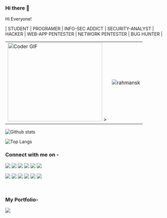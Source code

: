 ### Hi there 👋






<!--

*rahmansk/rahmansk* is a ✨ special ✨ repository because its `README.md` (this file) appears on your GitHub profile.

Here are some ideas to get you started:

- 🔭 Cyber Security  Enthusiast...
- 🌱 I’m currently learning Ethical Hacking...
- 👯 I’m looking to collaborate on ...
- 🤔 I’m looking for help with ...
- 💬 Ask me about ...
- 📫 How to reach me: m
- 😄 Pronouns: ...
- ⚡ Fun fact: ...
-->

Hi Everyone!

| STUDENT | PROGRAMER | INFO-SEC ADDICT | SECURITY-ANALYST | HACKER | WEB-APP PENTESTER | NETWORK PENTESTER | BUG HUNTER |





<table style="border:0px;">
	<tr>
		<td>
		<img src="https://media.giphy.com/media/JIX9t2j0ZTN9S/giphy.gif" alt="Coder GIF" width="300" height="250">
			>
		</td>
		<td>
      <p align="left"> <img src="https://komarev.com/ghpvc/?username=rahmansk" alt="rahmansk" /> </p>
		</td>
	</tr>
</table>

![Github stats](https://github-readme-stats.vercel.app/api?username=rahmansk)

![Top Langs](https://github-readme-stats.vercel.app/api/top-langs/?username=rahmansk&hide=TeX&layout=compact&count_private=true)






### Connect with me on - 

<!-- [<img src="https://img.shields.io/badge/linkedin-%230077B5.svg?&style=for-the-badge&logo=linkedin&logoColor=white" />](https://www.linkedin.com/in/rahman07/) -->
[<img src="https://img.shields.io/badge/-LinkedIn-000000?style=social&logo=linkedin" />](https://www.linkedin.com/in/rahman07/) 
[<img src="https://img.shields.io/badge/-Gmail-000000?style=social&logo=gmail" />](mailto:mohamedrahmanshareff@gmail.com) 
[<img src="https://img.shields.io/badge/-YouTube-000000?style=social&logo=youtube" />](https://www.youtube.com/channel/UCx4tcwaSz8elmLarpaEH4cQ) 
[<img src="https://img.shields.io/badge/-Pinterest-000000?style=social&logo=pinterest" />](https://in.pinterest.com/#/) 
[<img src="https://img.shields.io/badge/-Medium-000000?style=social&logo=medium" />](https://mohamedrahmanshareff.medium.com)
[<img src="https://img.shields.io/badge/-Instagram-000000?style=social&logo=instagram" />](https://www.instagram.com/shariff_official_site/)

[<img src="https://img.shields.io/badge/-Twitter-000000?style=social&logo=twitter" />](https://twitter.com/rahman_shareff) 
[<img src="https://img.shields.io/badge/-Dribbble-000000?style=social&logo=dribbble" />](#) 
[<img src="https://img.shields.io/badge/-Behance-000000?style=social&logo=behance" />](#)
[<img src="https://img.shields.io/badge/-Discord-000000?style=social&logo=discord" />](#)
[<img src="https://img.shields.io/badge/-StackOverflow-000000?style=social&logo=stackoverflow" />](#)
[<img src="https://img.shields.io/badge/-Reddit-000000?style=social&logo=reddit" />](#)




<!--[![Discord](https://img.shields.io/discord/591914197219016707.svg?label=&logo=discord&logoColor=ffffff&color=7389D8&labelColor=6A7EC2)](https://discord.gg/pkKsNfJT) -->

<br>

<!-- ![Linkedin](https://img.shields.io/badge/-LinkedIn-000000?style=social&logo=linkedin)
![Gmail](https://img.shields.io/badge/-Gmail-000000?style=social&logo=gmail) -->
<!-- ![World](https://img.shields.io/badge/-World-000000?style=social&logo=world) -->

<!-- [<img src ="https://img.shields.io/badge/Gmail-%23E4405F.svg?&style=for-the-badge&logo=gmail&logoColor=white">](mailto:mohamedrahmanshareff@gmail.com) -->

<!-- [<img src ="https://img.shields.io/badge/My_Website-%23E4405F.svg?&style=for-the-badge&logo=world&logoColor=white">](https://shareff007.netlify.com) -->


### My Portfolio- 

[<img src="https://img.shields.io/badge/Check_Out-My_Website-brightgreen" />](https://shareff007.netlify.com)
